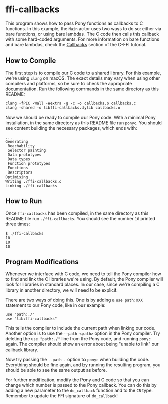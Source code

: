 # ffi-callbacks

This program shows how to pass Pony functions as callbacks to C functions. In this example, the `Main` actor uses two ways to do so: either via bare functions, or using bare lambdas. The C code then calls this callback with some hard-coded arguments. For more information on bare functions and bare lambdas, check the [Callbacks](https://tutorial.ponylang.io/c-ffi/callbacks.html) section of the C-FFI tutorial.

## How to Compile

The first step is to compile our C code to a shared library. For this example, we're using `clang` on macOS. The exact details may vary when using other compilers and platforms, so be sure to check the appropriate documentation. Run the following commands in the same directory as this README:

```console
clang -fPIC -Wall -Wextra -g -c -o callbacks.o callbacks.c
clang -shared -o libffi-callbacks.dylib callbacks.o
```

Now we should be ready to compile our Pony code. With a minimal Pony installation, in the same directory as this README file run `ponyc`. You should see content building the necessary packages, which ends with:

```console
...
Generating
 Reachability
 Selector painting
 Data prototypes
 Data types
 Function prototypes
 Functions
 Descriptors
Optimising
Writing ./ffi-callbacks.o
Linking ./ffi-callbacks
```

## How to Run

Once `ffi-callbacks` has been compiled, in the same directory as this README file run `./ffi-callbacks`. You should see the number `10` printed three times:

```console
$ ./ffi-callbacks
10
10
10
```

## Program Modifications

Whenever we interface with C code, we need to tell the Pony compiler how to find and link the C libraries we're using. By default, the Pony compiler will look for libraries in standard places. In our case, since we're compiling a C library in another directory, we will need to be explicit.

There are two ways of doing this. One is by adding a `use path:XXX` statement to our Pony code, like in our example:

```pony
use "path:./"
use "lib:ffi-callbacks"
```

This tells the compiler to include the current path when linking our code. Another option is to use the `--path <path>` option in the Pony compiler. Try deleting the `use "path:./"` line from the Pony code, and running `ponyc` again. The compiler should show an error about being "unable to link" our callback library.

Now try passing the `--path .` option to `ponyc` when building the code. Everything should be fine again, and by running the resulting program, you should be able to see the same output as before.

For further modification, modify the Pony and C code so that you can change which number is passed to the Pony callback. You can do this by adding a new parameter to the `do_callback` function and to the `CB` type. Remember to update the FFI signature of `do_callback`!
